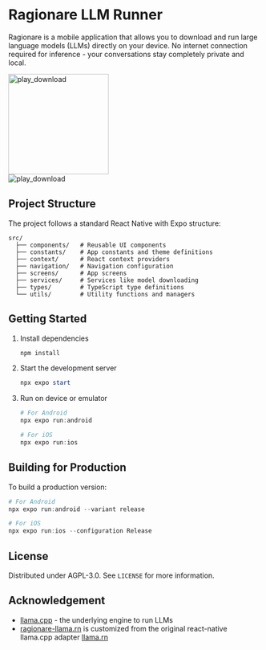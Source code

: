 # Ragionare LLM Runner

Ragionare is a mobile application that allows you to download and run large language models (LLMs) directly on your device. No internet connection required for inference - your conversations stay completely private and local.

<a href="https://play.google.com/store/apps/details?id=com.gorai.ragionare">
  <img src="https://github.com/user-attachments/assets/bdc18fc5-5a99-410c-b383-eaf9c737176e" alt="play_download" width="200"/>
</a>

<br>

<img src="https://github.com/user-attachments/assets/28e9720f-1e3c-460d-b189-7f31d5020a90" alt="play_download" />

## Project Structure

The project follows a standard React Native with Expo structure:

```
src/
  ├── components/   # Reusable UI components
  ├── constants/    # App constants and theme definitions
  ├── context/      # React context providers
  ├── navigation/   # Navigation configuration
  ├── screens/      # App screens
  ├── services/     # Services like model downloading
  ├── types/        # TypeScript type definitions
  └── utils/        # Utility functions and managers
```

## Getting Started

1. Install dependencies

   ```powershell
   npm install
   ```

2. Start the development server

   ```powershell
   npx expo start
   ```

3. Run on device or emulator
   
   ```powershell
   # For Android
   npx expo run:android
   
   # For iOS
   npx expo run:ios
   ```

## Building for Production

To build a production version:

```powershell
# For Android
npx expo run:android --variant release

# For iOS
npx expo run:ios --configuration Release
```

## License

Distributed under AGPL-3.0. See `LICENSE` for more information.

## Acknowledgement

-   [llama.cpp](https://github.com/ggerganov/llama.cpp) - the underlying engine to run LLMs
-   [ragionare-llama.rn](https://github.com/sbhjt-gr/ragionare-llama.rn) is customized from the original react-native llama.cpp adapter [llama.rn](https://github.com/mybigday/llama.rn)
